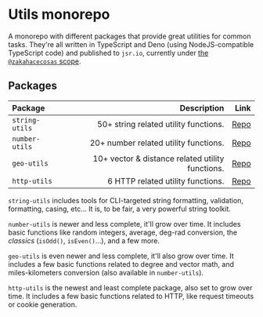 # Utils monorepo

A monorepo with different packages that provide great utilities for common tasks. They're all written in TypeScript and Deno (using NodeJS-compatible TypeScript code) and published to `jsr.io`, currently under [the `@zakahacecosas` scope](https://jsr.io/@zakahacecosas).

## Packages

| Package        |                                      Description |                                                                  Link |
| :------------- | -----------------------------------------------: | --------------------------------------------------------------------: |
| `string-utils` |            50+ string related utility functions. | [Repo](https://github.com/ZakaHaceCosas/dev-utils/tree/master/number) |
| `number-utils` |            20+ number related utility functions. | [Repo](https://github.com/ZakaHaceCosas/dev-utils/tree/master/number) |
| `geo-utils`    | 10+ vector & distance related utility functions. |    [Repo](https://github.com/ZakaHaceCosas/dev-utils/tree/master/geo) |
| `http-utils`   |                6 HTTP related utility functions. |   [Repo](https://github.com/ZakaHaceCosas/dev-utils/tree/master/http) |

`string-utils` includes tools for CLI-targeted string formatting, validation, formatting, casing, etc... It is, to be fair, a very powerful string toolkit.

`number-utils` is newer and less complete, it'll grow over time. It includes basic functions like random integers, average, deg-rad conversion, the _classics_ (`isOdd()`, `isEven()`...), and a few more.

`geo-utils` is even newer and less complete, it'll also grow over time. It includes a few basic functions related to degree and vector math, and miles-kilometers conversion (also available in `number-utils`).

`http-utils` is the newest and least complete package, also set to grow over time. It includes a few basic functions related to HTTP, like request timeouts or cookie generation.
